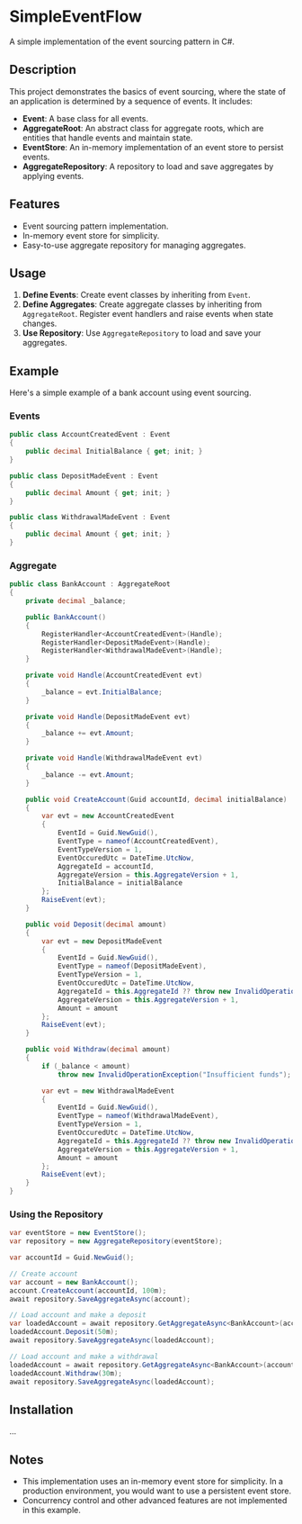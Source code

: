 # SimpleEventFlow

A simple implementation of the event sourcing pattern in C#.

## Description

This project demonstrates the basics of event sourcing, where the state of an application is determined by a sequence of events. It includes:

- **Event**: A base class for all events.
- **AggregateRoot**: An abstract class for aggregate roots, which are entities that handle events and maintain state.
- **EventStore**: An in-memory implementation of an event store to persist events.
- **AggregateRepository**: A repository to load and save aggregates by applying events.

## Features

- Event sourcing pattern implementation.
- In-memory event store for simplicity.
- Easy-to-use aggregate repository for managing aggregates.

## Usage

1. **Define Events**: Create event classes by inheriting from `Event`.
2. **Define Aggregates**: Create aggregate classes by inheriting from `AggregateRoot`. Register event handlers and raise events when state changes.
3. **Use Repository**: Use `AggregateRepository` to load and save your aggregates.

## Example

Here's a simple example of a bank account using event sourcing.

### Events

```csharp
public class AccountCreatedEvent : Event
{
    public decimal InitialBalance { get; init; }
}

public class DepositMadeEvent : Event
{
    public decimal Amount { get; init; }
}

public class WithdrawalMadeEvent : Event
{
    public decimal Amount { get; init; }
}
```

### Aggregate

```csharp
public class BankAccount : AggregateRoot
{
    private decimal _balance;

    public BankAccount()
    {
        RegisterHandler<AccountCreatedEvent>(Handle);
        RegisterHandler<DepositMadeEvent>(Handle);
        RegisterHandler<WithdrawalMadeEvent>(Handle);
    }

    private void Handle(AccountCreatedEvent evt)
    {
        _balance = evt.InitialBalance;
    }

    private void Handle(DepositMadeEvent evt)
    {
        _balance += evt.Amount;
    }

    private void Handle(WithdrawalMadeEvent evt)
    {
        _balance -= evt.Amount;
    }

    public void CreateAccount(Guid accountId, decimal initialBalance)
    {
        var evt = new AccountCreatedEvent
        {
            EventId = Guid.NewGuid(),
            EventType = nameof(AccountCreatedEvent),
            EventTypeVersion = 1,
            EventOccuredUtc = DateTime.UtcNow,
            AggregateId = accountId,
            AggregateVersion = this.AggregateVersion + 1,
            InitialBalance = initialBalance
        };
        RaiseEvent(evt);
    }

    public void Deposit(decimal amount)
    {
        var evt = new DepositMadeEvent
        {
            EventId = Guid.NewGuid(),
            EventType = nameof(DepositMadeEvent),
            EventTypeVersion = 1,
            EventOccuredUtc = DateTime.UtcNow,
            AggregateId = this.AggregateId ?? throw new InvalidOperationException("AggregateId not set"),
            AggregateVersion = this.AggregateVersion + 1,
            Amount = amount
        };
        RaiseEvent(evt);
    }

    public void Withdraw(decimal amount)
    {
        if (_balance < amount)
            throw new InvalidOperationException("Insufficient funds");

        var evt = new WithdrawalMadeEvent
        {
            EventId = Guid.NewGuid(),
            EventType = nameof(WithdrawalMadeEvent),
            EventTypeVersion = 1,
            EventOccuredUtc = DateTime.UtcNow,
            AggregateId = this.AggregateId ?? throw new InvalidOperationException("AggregateId not set"),
            AggregateVersion = this.AggregateVersion + 1,
            Amount = amount
        };
        RaiseEvent(evt);
    }
}
```

### Using the Repository

```csharp
var eventStore = new EventStore();
var repository = new AggregateRepository(eventStore);

var accountId = Guid.NewGuid();

// Create account
var account = new BankAccount();
account.CreateAccount(accountId, 100m);
await repository.SaveAggregateAsync(account);

// Load account and make a deposit
var loadedAccount = await repository.GetAggregateAsync<BankAccount>(accountId);
loadedAccount.Deposit(50m);
await repository.SaveAggregateAsync(loadedAccount);

// Load account and make a withdrawal
loadedAccount = await repository.GetAggregateAsync<BankAccount>(accountId);
loadedAccount.Withdraw(30m);
await repository.SaveAggregateAsync(loadedAccount);
```

## Installation

...

## Notes

- This implementation uses an in-memory event store for simplicity. In a production environment, you would want to use a persistent event store.
- Concurrency control and other advanced features are not implemented in this example.
